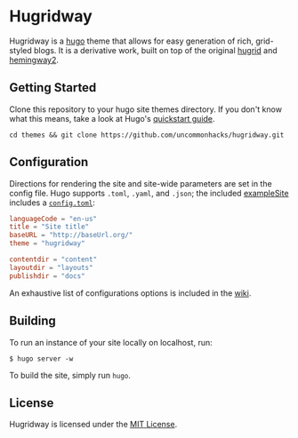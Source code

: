 # Hugridway

Hugridway is a [hugo](https://github.com/spf13/hugo) theme that allows for easy generation of rich, grid-styled blogs. It is a derivative work, built on top of the original [hugrid](https://github.com/aerohub/hugrid) and [hemingway2](https://github.com/beli3ver/hemingway2).

## Getting Started

Clone this repository to your hugo site themes directory. If you don't know what this means, take a look at Hugo's [quickstart guide](https://gohugo.io/overview/quickstart/).

```
cd themes && git clone https://github.com/uncommonhacks/hugridway.git
```

## Configuration

Directions for rendering the site and site-wide parameters are set in the config file. Hugo supports `.toml`, `.yaml`, and `.json`; the included [exampleSite](https://github.com/uncommonhacks/hugridway/tree/master/exampleSite) includes a [`config.toml`](https://github.com/uncommonhacks/hugridway/blob/master/exampleSite/config.toml):

```toml
languageCode = "en-us"
title = "Site title"
baseURL = "http://baseUrl.org/"
theme = "hugridway"

contentdir = "content"
layoutdir = "layouts"
publishdir = "docs"
```

An exhaustive list of configurations options is included in the [wiki](https://github.com/uncommonhacks/hugridway/wiki).


## Building

To run an instance of your site locally on localhost, run:

```
$ hugo server -w
```

To build the site, simply run `hugo`.

## License

Hugridway is licensed under the [MIT License](LICENSE.md).


